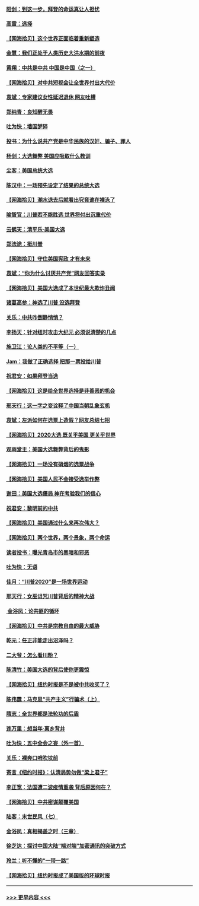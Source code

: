 #### [阳剑：到这一步，拜登的命运真让人担忧](../pages/nsc993/n12549093.md?t=11151002) 
#### [高雷：选择](../pages/nsc993/n12549087.md?t=11151002) 
#### [【网海拾贝】这个世界正面临着重新塑造](../pages/nsc993/n12548326.md?t=11151002) 
#### [金慧：我们正处于人类历史大洪水期的前夜](../pages/nsc993/n12547914.md?t=11151002) 
#### [黄翔：中共是中共 中国是中国（之一）](../pages/nsc993/n12547576.md?t=11151002) 
#### [【网海拾贝】对中共短视会让全世界付出大代价](../pages/nsc993/n12546043.md?t=11151002) 
#### [袁斌：专家建议女性延迟退休 网友吐槽](../pages/nsc993/n12545424.md?t=11151002) 
#### [郑纯青：良知醒无畏](../pages/nsc993/n12545394.md?t=11151002) 
#### [吐为快：墙国梦碎](../pages/nsc993/n12545309.md?t=11151002) 
#### [投书：为什么说共产党是中华民族的汉奸、骗子、罪人](../pages/nsc993/n12545089.md?t=11151002) 
#### [杨剑：大选舞弊 美国应吸取什么教训](../pages/nsc993/n12543937.md?t=11151002) 
#### [尘客：美国总统大选](../pages/nsc993/n12543828.md?t=11151002) 
#### [陈汉中：一场预先设定了结果的总统大选](../pages/nsc993/n12543564.md?t=11151002) 
#### [【网海拾贝】潮水退去后就看出究竟谁在裸泳了](../pages/nsc993/n12543321.md?t=11151002) 
#### [喻智官：川普若不能胜选 世界将付出沉重代价](../pages/nsc993/n12541352.md?t=11151002) 
#### [云鹤天：清平乐‧美国大选](../pages/nsc993/n12540916.md?t=11151002) 
#### [郑法途：挺川普](../pages/nsc993/n12540898.md?t=11151002) 
#### [【网海拾贝】守住美国宪政 才有未来](../pages/nsc993/n12540423.md?t=11151002) 
#### [袁斌：“你为什么讨厌共产党”网友回答实录](../pages/nsc993/n12540208.md?t=11151002) 
#### [【网海拾贝】美国大选成了本世纪最大欺诈丑闻](../pages/nsc993/n12538029.md?t=11151002) 
#### [诸葛高参：神选了川普 没选拜登](../pages/nsc993/n12537664.md?t=11151002) 
#### [关乐：中共咋倒静悄悄？](../pages/nsc993/n12537615.md?t=11151002) 
#### [李扬天：针对纽时攻击大纪元 必须说清楚的几点](../pages/nsc993/n12536001.md?t=11151002) 
#### [施卫江：论人类的不平等（一）](../pages/nsc993/n12535700.md?t=11151002) 
#### [Jam：我做了正确选择 把那一票投给川普](../pages/nsc993/n12535743.md?t=11151002) 
#### [祝君安：如果拜登当选](../pages/nsc993/n12535726.md?t=11151002) 
#### [【网海拾贝】这是给全世界选择是非善恶的机会](../pages/nsc993/n12535061.md?t=11151002) 
#### [邢天行：这一字之变诠释了中国当朝乱象玄机](../pages/nsc993/n12533446.md?t=11151002) 
#### [袁斌：左派如何在选票上造假？网友总结七招](../pages/nsc993/n12533180.md?t=11151002) 
#### [【网海拾贝】2020大选 既关乎美国 更关乎世界](../pages/nsc993/n12533161.md?t=11151002) 
#### [观雨堂主：美国大选舞弊背后的鬼影](../pages/nsc993/n12533153.md?t=11151002) 
#### [【网海拾贝】一场没有硝烟的选票战争](../pages/nsc993/n12531883.md?t=11151002) 
#### [【网海拾贝】美国人民不会接受选举作弊](../pages/nsc993/n12528850.md?t=11151002) 
#### [谢田：美国大选僵局 神在考验我们的信心](../pages/nsc993/n12527932.md?t=11151002) 
#### [祝君安：黎明前的中共](../pages/nsc993/n12524071.md?t=11151002) 
#### [【网海拾贝】美国通过什么来再次伟大？](../pages/nsc993/n12523844.md?t=11151002) 
#### [【网海拾贝】两个世界，两个景象，两个命运](../pages/nsc993/n12521419.md?t=11151002) 
#### [读者投书：曝光青岛市的黑暗和邪恶](../pages/nsc993/n12520988.md?t=11151002) 
#### [吐为快：无语](../pages/nsc993/n12518588.md?t=11151002) 
#### [佳月：“川普2020”是一场世界运动](../pages/nsc993/n12518581.md?t=11151002) 
#### [邢天行：女巫诅咒川普背后的精神大战](../pages/nsc993/n12517257.md?t=11151002) 
#### [ 金浴凤：论共匪的循环](../pages/nsc993/n12517133.md?t=11151002) 
#### [【网海拾贝】中共是宗教自由的最大威胁](../pages/nsc993/n12516879.md?t=11151002) 
#### [乾元：任正非能走出沼泽吗？](../pages/nsc993/n12515831.md?t=11151002) 
#### [二大爷：怎么看川粉？](../pages/nsc993/n12515820.md?t=11151002) 
#### [陈清竹：美国大选的背后使你更震惊](../pages/nsc993/n12515589.md?t=11151002) 
#### [【网海拾贝】纽约时报是不是被中共收买了？](../pages/nsc993/n12515122.md?t=11151002) 
#### [陈伟霆：马克思“共产主义”行骗术（上）](../pages/nsc993/n12510217.md?t=11151002) 
#### [隋志：全世界都是法轮功的后盾](../pages/nsc993/n12510636.md?t=11151002) 
#### [连万里：想当年‧离乡背井](../pages/nsc993/n12510623.md?t=11151002) 
#### [吐为快：五中全会之妄（外一首）](../pages/nsc993/n12510470.md?t=11151002) 
#### [关乐：裸奔口哨吹坟前](../pages/nsc993/n12510403.md?t=11151002) 
#### [寄言《纽约时报》：认清局势勿做“梁上君子”](../pages/nsc993/n12510042.md?t=11151002) 
#### [李正宽：法国遭二波疫情重袭 背后原因何在？](../pages/nsc993/n12509971.md?t=11151002) 
#### [【网海拾贝】中共密谋颠覆美国](../pages/nsc993/n12509816.md?t=11151002) 
#### [陆客：末世民风（七）](../pages/nsc993/n12507822.md?t=11151002) 
#### [金浴凤：真相揭盖之时（三章）](../pages/nsc993/n12507804.md?t=11151002) 
#### [徐芝达：探讨中国大陆“端对端”加密通讯的突破方式](../pages/nsc993/n12507682.md?t=11151002) 
#### [玲兰：听不懂的“一带一路”](../pages/nsc993/n12507669.md?t=11151002) 
#### [【网海拾贝】纽约时报成了美国版的环球时报](../pages/nsc993/n12507053.md?t=11151002) 

----
#### [ >>> 更早内容 <<< ](../indexes/nsc993-earlier.md)
